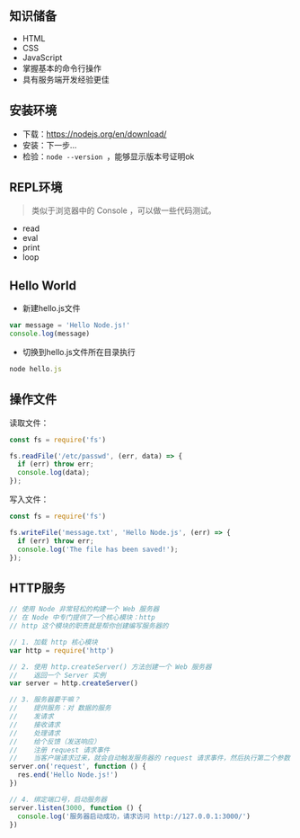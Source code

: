 ## 知识储备

- HTML
- CSS
- JavaScript
- 掌握基本的命令行操作
- 具有服务端开发经验更佳



## 安装环境

- 下载：<https://nodejs.org/en/download/> 
- 安装：下一步...
- 检验：`node --version `，能够显示版本号证明ok



## REPL环境

> 类似于浏览器中的 Console ，可以做一些代码测试。 

- read
- eval
- print
- loop



## Hello World

- 新建hello.js文件

```javascript
var message = 'Hello Node.js!'
console.log(message)
```

- 切换到hello.js文件所在目录执行

```javascript
node hello.js
```



## 操作文件

读取文件：

```javascript
const fs = require('fs')

fs.readFile('/etc/passwd', (err, data) => {
  if (err) throw err;
  console.log(data);
});
```

写入文件：

```javascript
const fs = require('fs')

fs.writeFile('message.txt', 'Hello Node.js', (err) => {
  if (err) throw err;
  console.log('The file has been saved!');
});
```



## HTTP服务

```javascript
// 使用 Node 非常轻松的构建一个 Web 服务器
// 在 Node 中专门提供了一个核心模块：http
// http 这个模块的职责就是帮你创建编写服务器的

// 1. 加载 http 核心模块
var http = require('http')

// 2. 使用 http.createServer() 方法创建一个 Web 服务器
//    返回一个 Server 实例
var server = http.createServer()

// 3. 服务器要干嘛？
//    提供服务：对 数据的服务
//    发请求
//    接收请求
//    处理请求
//    给个反馈（发送响应）
//    注册 request 请求事件
//    当客户端请求过来，就会自动触发服务器的 request 请求事件，然后执行第二个参数：回调处理函数
server.on('request', function () {
  res.end('Hello Node.js!')
})

// 4. 绑定端口号，启动服务器
server.listen(3000, function () {
  console.log('服务器启动成功，请求访问 http://127.0.0.1:3000/')
})
```

















